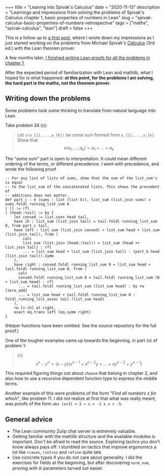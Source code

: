 +++
title = "Leaning into Spivak's Calculus"
date = "2020-11-13"
description = "Learnings and impressions from solving the problems of Spivak's Calculus chapter 1, basic properties of numbers in Lean"
slug = "spivak-calculus-basic-properties-of-numbers-retrospective"
tags = ["maths", "spivak-calculus", "lean"]
draft = false
+++

This is a follow up to [a first post](/intro/), where I wrote down my
impressions as I just started working on the problems from Michael Spivak's
[_Calculus_](https://www.goodreads.com/book/show/328645.Calculus) (3rd ed.) with the Lean theorem prover.

A few months later, [I finished writing Lean proofs for all the problems in chapter 1](https://github.com/tomhoule/spivak-calculus/).

After the expected period of familiarization with Lean and
mathlib, what I hoped for is what happened: **at this point, for the problems I
am solving, the hard part is the maths, not the theorem prover**.

## Writing down the problems

Some problems took some thinking to translate from natural language into Lean.

Take problem 24 (c):

> Let `s(a_{1},...,a_{k})` be some sum formed from `a_{1},...,a_{k}`. Show that
> $$s(a_{1},...,a_{k}) = a_{1} + ... + a_{k}$$

The "some sum" part is open to interpretation. It could mean different ordering
of the terms, or different precedence. I went with precedence, and wrote the
following proof

```lean
-- For any list of lists of sums, show that the sum of the list_sum's is equal
-- to the list_sum of the concatenated lists. This shows the precedent of
-- additions does not matter.
def part_c : ∀ (sums : list (list ℝ)), list_sum (list.join sums) = sums.foldl running_list_sum 0
| [] := rfl
| (head::tail) := by {
    let consed := list.cons head tail,
    have ih : list_sum (list.join tail) = tail.foldl running_list_sum 0, from part_c tail,
    have left : list_sum (list.join consed) = list_sum head + list_sum (list.join tail), from (
        calc
        list_sum (list.join (head::tail)) = list_sum (head ++ list.join tail) : rfl
        ... = list_sum head + list_sum (list.join tail) : (part_b head (list.join tail)).symm
    ),
    have right : consed.foldl running_list_sum 0 = list_sum head + tail.foldl running_list_sum 0, from (
      calc
      consed.foldl running_list_sum 0 = tail.foldl running_list_sum (0 + list_sum head) : rfl
      ... = tail.foldl running_list_sum (list_sum head) : by rw [zero_add]
      ... = list_sum head + tail.foldl running_list_sum 0 : foldl_running_list_assoc tail (list_sum head)
    ),
    rw [<-ih] at right,
    exact eq.trans left (eq.symm right)
}
```

(Helper functions have been omitted. See the source repository for the full proof.)

One of the tougher examples came up towards the beginning, in part (v) of problem 1:

> (v) $$ x^{n} - y^{n} = (x - y) (x^{n-1} + x^{n-2}y + ... + xy^{n-2} +
> y^{n-1})$$

This required figuring things out about `choose` that belong in chapter 2, and
also how to use a recursive dependent function type to express the middle
terms.

Another example of this were problems of the form _"Find all numbers x for
which"_, like problem 11. I did not realize at first that what was really meant,
was proofs of the form `abs (x+3) < 2 ↔ x < -1 ∧ x > -5`.

## General advice

- The Lean community Zulip chat server is extremely valuable.
- Getting familiar with the mathlib structure and the available modules is
  important. Don't be afraid to read the source. Exploring tactics you don't
  know always pays off. I stumbled on tactics that improve ergonomics a lot like
  `rcases`, `rintros` and `refine` quite late.
- Use concrete types if you do not care about generality. I did the
  exercises for fields at the beginning, but after discovering `norm_num`,
  proving with ℝ parameters turned out easier.
